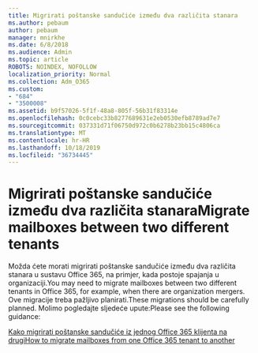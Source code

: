 ```yaml
---
title: Migrirati poštanske sandučiće između dva različita stanara
ms.author: pebaum
author: pebaum
manager: mnirkhe
ms.date: 6/8/2018
ms.audience: Admin
ms.topic: article
ROBOTS: NOINDEX, NOFOLLOW
localization_priority: Normal
ms.collection: Adm_O365
ms.custom:
- "684"
- "3500008"
ms.assetid: b9f57026-5f1f-48a8-805f-56b31f83314e
ms.openlocfilehash: 0c0cebc33b8277689631e2eb0530efb8789ad7e7
ms.sourcegitcommit: 037331d71f06750d972c0b6278b23bb15c4806ca
ms.translationtype: MT
ms.contentlocale: hr-HR
ms.lasthandoff: 10/18/2019
ms.locfileid: "36734445"
---
```

# <a name="migrate-mailboxes-between-two-different-tenants"></a><span data-ttu-id="ab398-102">Migrirati poštanske sandučiće između dva različita stanara</span><span class="sxs-lookup"><span data-stu-id="ab398-102">Migrate mailboxes between two different tenants</span></span>

<span data-ttu-id="ab398-103">Možda ćete morati migrirati poštanske sandučiće između dva različita stanara u sustavu Office 365, na primjer, kada postoje spajanja u organizaciji.</span><span class="sxs-lookup"><span data-stu-id="ab398-103">You may need to migrate mailboxes between two different tenants in Office 365, for example, when there are organization mergers.</span></span> <span data-ttu-id="ab398-104">Ove migracije treba pažljivo planirati.</span><span class="sxs-lookup"><span data-stu-id="ab398-104">These migrations should be carefully planned.</span></span> <span data-ttu-id="ab398-105">Molimo pogledajte sljedeće upute:</span><span class="sxs-lookup"><span data-stu-id="ab398-105">Please see the following guidance:</span></span>
  
[<span data-ttu-id="ab398-106">Kako migrirati poštanske sandučiće iz jednog Office 365 klijenta na drugi</span><span class="sxs-lookup"><span data-stu-id="ab398-106">How to migrate mailboxes from one Office 365 tenant to another</span></span>](https://docs.microsoft.com/Exchange/mailbox-migration/migrate-mailboxes-across-tenants)
  